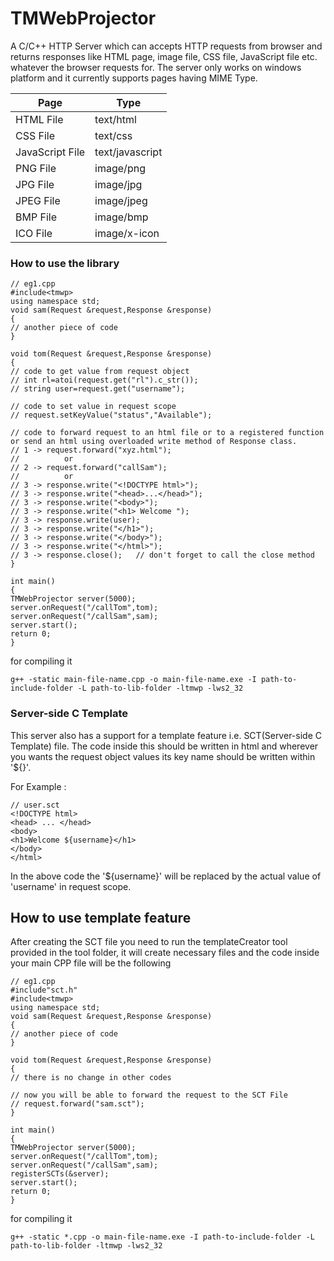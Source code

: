 # TMWebProjector
A C/C++ HTTP Server which can accepts HTTP requests from browser and returns responses like HTML page, image file, CSS file, JavaScript file etc. whatever the browser requests for. The server only works on windows platform and it currently supports pages having MIME Type.

|Page|Type|
|--------|------|
|HTML File|text/html|
|CSS File|text/css|
|JavaScript File|text/javascript |
|PNG File|image/png|
|JPG File|image/jpg|
|JPEG File|image/jpeg|
|BMP File|image/bmp|
|ICO File|image/x-icon|

### How to use the library
```
// eg1.cpp
#include<tmwp>
using namespace std;
void sam(Request &request,Response &response)
{
// another piece of code
}

void tom(Request &request,Response &response)
{
// code to get value from request object 
// int rl=atoi(request.get("rl").c_str());
// string user=request.get("username");

// code to set value in request scope
// request.setKeyValue("status","Available");

// code to forward request to an html file or to a registered function or send an html using overloaded write method of Response class.
// 1 -> request.forward("xyz.html");
//          or
// 2 -> request.forward("callSam");
//          or 
// 3 -> response.write("<!DOCTYPE html>");
// 3 -> response.write("<head>...</head>");
// 3 -> response.write("<body>");
// 3 -> response.write("<h1> Welcome ");
// 3 -> response.write(user);               
// 3 -> response.write("</h1>");
// 3 -> response.write("</body>");
// 3 -> response.write("</html>");
// 3 -> response.close();   // don't forget to call the close method
}

int main()
{
TMWebProjector server(5000);
server.onRequest("/callTom",tom);
server.onRequest("/callSam",sam);
server.start();
return 0;
}
```
for compiling it 
```
g++ -static main-file-name.cpp -o main-file-name.exe -I path-to-include-folder -L path-to-lib-folder -ltmwp -lws2_32
```

### Server-side C Template
This server also has a support for a template feature i.e. SCT(Server-side C Template) file. The code inside this should be written in html and wherever you wants the request object values its key name should be written within '${}'.

For Example :
```
// user.sct
<!DOCTYPE html>
<head> ... </head>
<body>
<h1>Welcome ${username}</h1>
</body>
</html>
```

In the above code the '${username}' will be replaced by the actual value of 'username' in request scope.

## How to use template feature
After creating the SCT file you need to run the templateCreator tool provided in the tool folder, it will create necessary files and the code inside your main CPP file will be the following

```
// eg1.cpp
#include"sct.h"
#include<tmwp>
using namespace std;
void sam(Request &request,Response &response)
{
// another piece of code
}

void tom(Request &request,Response &response)
{
// there is no change in other codes

// now you will be able to forward the request to the SCT File
// request.forward("sam.sct");
}

int main()
{
TMWebProjector server(5000);
server.onRequest("/callTom",tom);
server.onRequest("/callSam",sam);
registerSCTs(&server);
server.start();
return 0;
}
```

for compiling it 
```
g++ -static *.cpp -o main-file-name.exe -I path-to-include-folder -L path-to-lib-folder -ltmwp -lws2_32
```
